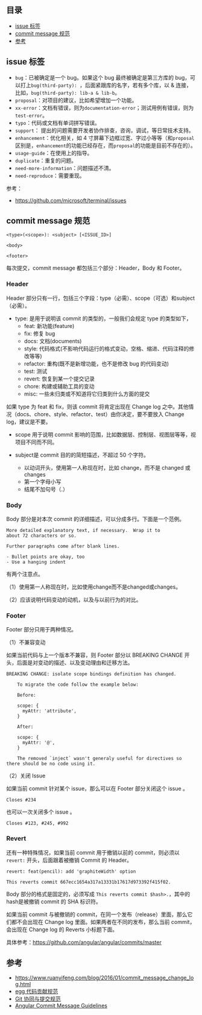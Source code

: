 ## 目录

- [issue 标签](#issue-标签)
- [commit message 规范](#commit-message-规范)
- [参考](#参考)

## issue 标签

- `bug`：已被确定是一个 bug。如果这个 bug 最终被确定是第三方库的 bug，可以打上`bug(third-party): `，后面紧跟库的名字，若有多个库，以 & 连接，比如，`bug(third-party): lib-a & lib-b`。
- `proposal`：对项目的建议，比如希望增加一个功能。
- `xx-error`：文档有错误，则为`documentation-error`；测试用例有错误，则为`test-error`。
- `typo`：代码或文档有单词拼写错误。
- `support`： 提出的问题需要开发者协作排查，咨询，调试，等日常技术支持。
- `enhancement`：优化相关，如 4 寸屏幕下边框过宽、字过小等等（和`proposal`区别是，`enhancement`的功能已经存在，而`proposal`的功能是目前不存在的）。
- `usage-guide`：在使用上的指导。
- `duplicate`：重复的问题。
- `need-more-information`：问题描述不清。
- `need-reproduce`：需要重现。

参考：

- <https://github.com/microsoft/terminal/issues>

## commit message 规范

```
<type>(<scope>): <subject> [<ISSUE_ID>]

<body>

<footer>
```

每次提交，commit message 都包括三个部分：Header，Body 和 Footer。

### Header

Header 部分只有一行，包括三个字段：type（必需）、scope（可选）和subject（必需）。

- type: 是用于说明该 commit 的类型的，一般我们会规定 type 的类型如下，
  - feat: 新功能(feature)
  - fix: 修复 bug
  - docs: 文档(documents)
  - style: 代码格式(不影响代码运行的格式变动，空格、缩进、代码注释的修改等等)
  - refactor: 重构(既不是新增功能，也不是修改 bug 的代码变动)
  - test: 测试
  - revert: 恢复到某一个提交记录
  - chore: 构建或辅助工具的变动
  - misc: 一些未归类或不知道将它归类到什么方面的提交

如果 type 为 feat 和 fix，则该 commit 将肯定出现在 Change log 之中。其他情况（docs、chore、style、refactor、test）由你决定，要不要放入 Change log，建议是不要。

- scope 用于说明 commit 影响的范围，比如数据层、控制层、视图层等等，视项目不同而不同。

- subject是 commit 目的的简短描述，不超过 50 个字符。
  - 以动词开头，使用第一人称现在时，比如 change，而不是 changed 或 changes
  - 第一个字母小写
  - 结尾不加句号（.）

### Body

Body 部分是对本次 commit 的详细描述，可以分成多行。下面是一个范例。

```
More detailed explanatory text, if necessary.  Wrap it to 
about 72 characters or so. 

Further paragraphs come after blank lines.

- Bullet points are okay, too
- Use a hanging indent
```

有两个注意点。

（1）使用第一人称现在时，比如使用change而不是changed或changes。

（2）应该说明代码变动的动机，以及与以前行为的对比。

### Footer

Footer 部分只用于两种情况。

（1）不兼容变动

如果当前代码与上一个版本不兼容，则 Footer 部分以 BREAKING CHANGE 开头，后面是对变动的描述、以及变动理由和迁移方法。

```
BREAKING CHANGE: isolate scope bindings definition has changed.

    To migrate the code follow the example below:

    Before:

    scope: {
      myAttr: 'attribute',
    }

    After:

    scope: {
      myAttr: '@',
    }

    The removed `inject` wasn't generaly useful for directives so there should be no code using it.
```

（2）关闭 Issue

如果当前 commit 针对某个 issue，那么可以在 Footer 部分关闭这个 issue 。

```
Closes #234
```

也可以一次关闭多个 issue 。

```
Closes #123, #245, #992
```

### Revert

还有一种特殊情况，如果当前 commit 用于撤销以前的 commit，则必须以 `revert:` 开头，后面跟着被撤销 Commit 的 Header。

```
revert: feat(pencil): add 'graphiteWidth' option

This reverts commit 667ecc1654a317a13331b17617d973392f415f02.
```

Body 部分的格式是固定的，必须写成 `This reverts commit $hash>.`，其中的hash是被撤销 commit 的 SHA 标识符。

如果当前 commit 与被撤销的 commit，在同一个发布（release）里面，那么它们都不会出现在 Change log 里面。如果两者在不同的发布，那么当前 commit，会出现在 Change log 的 Reverts 小标题下面。

具体参考：<https://github.com/angular/angular/commits/master>

## 参考

- <https://www.ruanyifeng.com/blog/2016/01/commit_message_change_log.html>
- [egg 代码贡献规范](https://eggjs.org/zh-cn/contributing.html)
- [Git 协同与提交规范](https://www.yuque.com/fe9/basic/nruxq8#6c228def)
- [Angular Commit Message Guidelines](https://github.com/angular/angular/blob/master/CONTRIBUTING.md#commit)
